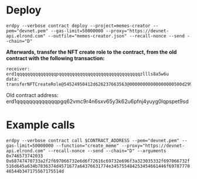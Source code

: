 # Deploy

`erdpy --verbose contract deploy --project=memes-creator --pem="devnet.pem" --gas-limit=50000000 --proxy="https://devnet-api.elrond.com" --outfile="memes-creator.json" --recall-nonce --send --chain="D"`

**Afterwards, transfer the NFT create role to the contract, from the old contract with the following transaction:**
```
receiver: erd1qqqqqqqqqqqqqqqpqqqqqqqqqqqqqqqqqqqqqqqqqqqqqqqzllls8a5w6u
data: transferNFTCreateRole@54524950412d626237663563@00000000000000000500d299bc14759ea0666a848db4ae68299caa4e110ff803@NEW_CONTRACT_ADDRESS_HEX
```

Old contract address: erd1qqqqqqqqqqqqqpgq62vmc9r4n6sxv65y3k62u6pfnj4yuyg0lqpspet9sd

# Example calls

`erdpy --verbose contract call $CONTRACT_ADDRESS --pem="devnet.pem" --gas-limit=50000000 --function="create_meme" --proxy="https://devnet-api.elrond.com" --recall-nonce --send --chain="D" --arguments 0x746573742033 0x68747470733a2f2f697066732e6d6f72616c69732e696f3a323035332f697066732f516d645a634b7836374d4571677a64376631774e345755484253454661446f6978777046544b347175567175514d`
